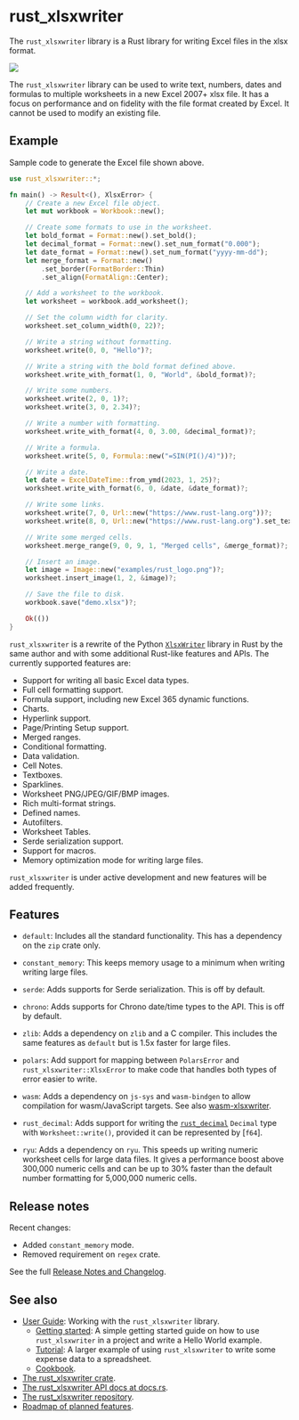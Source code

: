# rust_xlsxwriter

The `rust_xlsxwriter` library is a Rust library for writing Excel files in
the xlsx format.

<img src="https://rustxlsxwriter.github.io/images/demo.png">

The `rust_xlsxwriter` library can be used to write text, numbers, dates and
formulas to multiple worksheets in a new Excel 2007+ xlsx file. It has a focus
on performance and on fidelity with the file format created by Excel. It cannot
be used to modify an existing file.

## Example

Sample code to generate the Excel file shown above.

```rust
use rust_xlsxwriter::*;

fn main() -> Result<(), XlsxError> {
    // Create a new Excel file object.
    let mut workbook = Workbook::new();

    // Create some formats to use in the worksheet.
    let bold_format = Format::new().set_bold();
    let decimal_format = Format::new().set_num_format("0.000");
    let date_format = Format::new().set_num_format("yyyy-mm-dd");
    let merge_format = Format::new()
        .set_border(FormatBorder::Thin)
        .set_align(FormatAlign::Center);

    // Add a worksheet to the workbook.
    let worksheet = workbook.add_worksheet();

    // Set the column width for clarity.
    worksheet.set_column_width(0, 22)?;

    // Write a string without formatting.
    worksheet.write(0, 0, "Hello")?;

    // Write a string with the bold format defined above.
    worksheet.write_with_format(1, 0, "World", &bold_format)?;

    // Write some numbers.
    worksheet.write(2, 0, 1)?;
    worksheet.write(3, 0, 2.34)?;

    // Write a number with formatting.
    worksheet.write_with_format(4, 0, 3.00, &decimal_format)?;

    // Write a formula.
    worksheet.write(5, 0, Formula::new("=SIN(PI()/4)"))?;

    // Write a date.
    let date = ExcelDateTime::from_ymd(2023, 1, 25)?;
    worksheet.write_with_format(6, 0, &date, &date_format)?;

    // Write some links.
    worksheet.write(7, 0, Url::new("https://www.rust-lang.org"))?;
    worksheet.write(8, 0, Url::new("https://www.rust-lang.org").set_text("Rust"))?;

    // Write some merged cells.
    worksheet.merge_range(9, 0, 9, 1, "Merged cells", &merge_format)?;

    // Insert an image.
    let image = Image::new("examples/rust_logo.png")?;
    worksheet.insert_image(1, 2, &image)?;

    // Save the file to disk.
    workbook.save("demo.xlsx")?;

    Ok(())
}
```

`rust_xlsxwriter` is a rewrite of the Python [`XlsxWriter`] library in Rust by
the same author and with some additional Rust-like features and APIs. The
currently supported features are:

- Support for writing all basic Excel data types.
- Full cell formatting support.
- Formula support, including new Excel 365 dynamic functions.
- Charts.
- Hyperlink support.
- Page/Printing Setup support.
- Merged ranges.
- Conditional formatting.
- Data validation.
- Cell Notes.
- Textboxes.
- Sparklines.
- Worksheet PNG/JPEG/GIF/BMP images.
- Rich multi-format strings.
- Defined names.
- Autofilters.
- Worksheet Tables.
- Serde serialization support.
- Support for macros.
- Memory optimization mode for writing large files.


`rust_xlsxwriter` is under active development and new features will be added
frequently.

[`XlsxWriter`]: https://xlsxwriter.readthedocs.io/index.html
[rust_xlsxwriter GitHub]: https://github.com/jmcnamara/rust_xlsxwriter

## Features

- `default`: Includes all the standard functionality. This has a dependency on
  the `zip` crate only.

- `constant_memory`: This keeps memory usage to a minimum when writing
  writing large files.

- `serde`: Adds supports for Serde serialization. This is off by default.

- `chrono`: Adds supports for Chrono date/time types to the API. This is off by
  default.

- `zlib`: Adds a dependency on `zlib` and a C compiler. This includes the same
  features as `default` but is 1.5x faster for large files.

- `polars`: Add support for mapping between `PolarsError` and
  `rust_xlsxwriter::XlsxError` to make code that handles both types of error
  easier to write.

- `wasm`: Adds a dependency on `js-sys` and `wasm-bindgen` to allow compilation
  for wasm/JavaScript targets. See also
  [wasm-xlsxwriter](https://github.com/estie-inc/wasm-xlsxwriter).

- `rust_decimal`: Adds support for writing the [`rust_decimal`](
   https://docs.rs/rust_decimal/latest/rust_decimal) `Decimal` type with
   `Worksheet::write()`, provided it can be represented by [`f64`].

- `ryu`: Adds a dependency on `ryu`. This speeds up writing numeric
  worksheet cells for large data files. It gives a performance boost above
  300,000 numeric cells and can be up to 30% faster than the default number
  formatting for 5,000,000 numeric cells.

## Release notes

Recent changes:

- Added `constant_memory` mode.
- Removed requirement on `regex` crate.

See the full [Release Notes and Changelog].

## See also

- [User Guide]: Working with the `rust_xlsxwriter` library.
    - [Getting started]: A simple getting started guide on how to use
      `rust_xlsxwriter` in a project and write a Hello World example.
    - [Tutorial]: A larger example of using `rust_xlsxwriter` to write some
       expense data to a spreadsheet.
    - [Cookbook].
- [The rust_xlsxwriter crate].
- [The rust_xlsxwriter API docs at docs.rs].
- [The rust_xlsxwriter repository].
- [Roadmap of planned features].

[User Guide]: https://rustxlsxwriter.github.io/index.html
[Getting started]: https://rustxlsxwriter.github.io/getting_started.html
[Tutorial]: https://docs.rs/rust_xlsxwriter/latest/rust_xlsxwriter/tutorial/index.html
[Cookbook]: https://docs.rs/rust_xlsxwriter/latest/rust_xlsxwriter/cookbook/index.html

[The rust_xlsxwriter crate]: https://crates.io/crates/rust_xlsxwriter
[The rust_xlsxwriter API docs at docs.rs]: https://docs.rs/rust_xlsxwriter/latest/rust_xlsxwriter/
[The rust_xlsxwriter repository]: https://github.com/jmcnamara/rust_xlsxwriter
[Release Notes and Changelog]: https://docs.rs/rust_xlsxwriter/latest/rust_xlsxwriter/changelog/index.html
[Roadmap of planned features]: https://github.com/jmcnamara/rust_xlsxwriter/issues/1